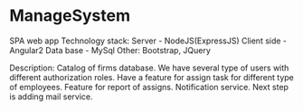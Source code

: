 # ManageSystem

SPA web app
Technology stack: 
Server - NodeJS(ExpressJS)
Client side - Angular2
Data base - MySql
Other: Bootstrap, JQuery

Description: 
Catalog of firms database. We have several type of users with different authorization roles.
Have a feature for assign task for different type of employees. Feature for report of assigns. Notification service.
Next step is adding mail service.
